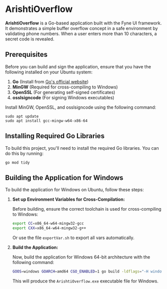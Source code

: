 # ArishtiOverflow

**ArishtiOverflow** is a Go-based application built with the Fyne UI framework. It demonstrates a simple buffer overflow concept in a safe environment by validating phone numbers. When a user enters more than 10 characters, a secret code is revealed.

## Prerequisites

Before you can build and sign the application, ensure that you have the following installed on your Ubuntu system:

1. **Go** (Install from [Go's official website](https://golang.org/dl/))
2. **MinGW** (Required for cross-compiling to Windows)
3. **OpenSSL** (For generating self-signed certificates)
4. **osslsigncode** (For signing Windows executables)

Install MinGW, OpenSSL, and osslsigncode using the following command:

```
sudo apt update
sudo apt install gcc-mingw-w64-x86-64 
```

## Installing Required Go Libraries
To build this project, you'll need to install the required Go libraries. You can do this by running:

```
go mod tidy
```

## Building the Application for Windows

To build the application for Windows on Ubuntu, follow these steps:

1. **Set up Environment Variables for Cross-Compilation:**

   Before building, ensure the correct toolchain is used for cross-compiling to Windows:

   ```bash
   export CC=x86_64-w64-mingw32-gcc
   export CXX=x86_64-w64-mingw32-g++
   ```

   Or use the file `exportVar.sh` to export all vars automatically. 

2. **Build the Application:**

   Now, build the application for Windows 64-bit architecture with the following command:

   ```bash
   GOOS=windows GOARCH=amd64 CGO_ENABLED=1 go build -ldflags="-H windowsgui" -o ArishtiOverflow.exe
   ```

   This will produce the `ArishtiOverflow.exe` executable file for Windows.





